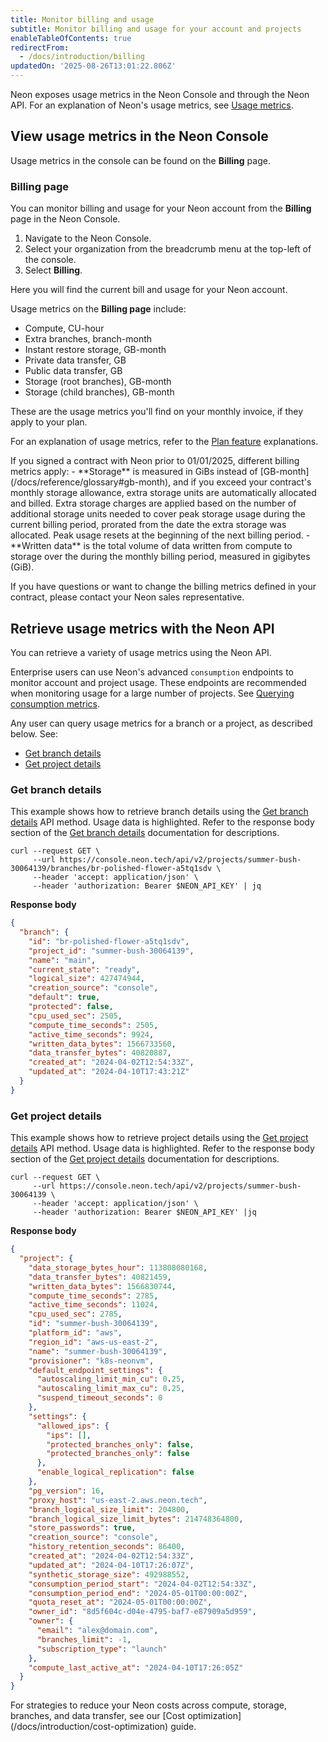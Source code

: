 ```yaml
---
title: Monitor billing and usage
subtitle: Monitor billing and usage for your account and projects
enableTableOfContents: true
redirectFrom:
  - /docs/introduction/billing
updatedOn: '2025-08-26T13:01:22.806Z'
---
```


Neon exposes usage metrics in the Neon Console and through the Neon API. For an explanation of Neon's usage metrics, see [Usage metrics](/docs/introduction/plans#usage-metrics).

## View usage metrics in the Neon Console

Usage metrics in the console can be found on the **Billing** page.

### Billing page

You can monitor billing and usage for your Neon account from the **Billing** page in the Neon Console.

1. Navigate to the Neon Console.
1. Select your organization from the breadcrumb menu at the top-left of the console.
1. Select **Billing**.

Here you will find the current bill and usage for your Neon account.

Usage metrics on the **Billing page** include:

- Compute, CU-hour
- Extra branches, branch-month
- Instant restore storage, GB-month
- Private data transfer, GB
- Public data transfer, GB
- Storage (root branches), GB-month
- Storage (child branches), GB-month

These are the usage metrics you'll find on your monthly invoice, if they apply to your plan.

For an explanation of usage metrics, refer to the [Plan feature](/docs/introduction/plans#plan-features) explanations.

<Admonition type="note" title="note: billing metrics for pre-2025 custom contract customers">
If you signed a contract with Neon prior to 01/01/2025, different billing metrics apply: 
- **Storage** is measured in GiBs instead of [GB-month](/docs/reference/glossary#gb-month), and if you exceed your contract's monthly storage allowance, extra storage units are automatically allocated and billed. Extra storage charges are applied based on the number of additional storage units needed to cover peak storage usage during the current billing period, prorated from the date the extra storage was allocated. Peak usage resets at the beginning of the next billing period.
- **Written data** is the total volume of data written from compute to storage over the during the monthly billing period, measured in gigibytes (GiB).

If you have questions or want to change the billing metrics defined in your contract, please contact your Neon sales representative.
</Admonition>

## Retrieve usage metrics with the Neon API

You can retrieve a variety of usage metrics using the Neon API.

<Admonition type="tip" title="monitoring usage for a large number of projects">

Enterprise users can use Neon's advanced `consumption` endpoints to monitor account and project usage. These endpoints are recommended when monitoring usage for a large number of projects. See [Querying consumption metrics](/docs/guides/consumption-metrics).

</Admonition>

Any user can query usage metrics for a branch or a project, as described below. See:

- [Get branch details](#get-branch-details)
- [Get project details](#get-project-details)

### Get branch details

This example shows how to retrieve branch details using the [Get branch details](https://api-docs.neon.tech/reference/getprojectbranch) API method. Usage data is highlighted. Refer to the response body section of the [Get branch details](https://api-docs.neon.tech/reference/getprojectbranch) documentation for descriptions.

```curl
curl --request GET \
     --url https://console.neon.tech/api/v2/projects/summer-bush-30064139/branches/br-polished-flower-a5tq1sdv \
     --header 'accept: application/json' \
     --header 'authorization: Bearer $NEON_API_KEY' | jq
```

**Response body**

```json {7,11-15}
{
  "branch": {
    "id": "br-polished-flower-a5tq1sdv",
    "project_id": "summer-bush-30064139",
    "name": "main",
    "current_state": "ready",
    "logical_size": 427474944,
    "creation_source": "console",
    "default": true,
    "protected": false,
    "cpu_used_sec": 2505,
    "compute_time_seconds": 2505,
    "active_time_seconds": 9924,
    "written_data_bytes": 1566733560,
    "data_transfer_bytes": 40820887,
    "created_at": "2024-04-02T12:54:33Z",
    "updated_at": "2024-04-10T17:43:21Z"
  }
}
```

### Get project details

This example shows how to retrieve project details using the [Get project details](https://api-docs.neon.tech/reference/getproject) API method. Usage data is highlighted. Refer to the response body section of the [Get project details](https://api-docs.neon.tech/reference/getproject) documentation for descriptions.

```curl
curl --request GET \
     --url https://console.neon.tech/api/v2/projects/summer-bush-30064139 \
     --header 'accept: application/json' \
     --header 'authorization: Bearer $NEON_API_KEY' |jq
```

**Response body**

```json {3-8,36}
{
  "project": {
    "data_storage_bytes_hour": 113808080168,
    "data_transfer_bytes": 40821459,
    "written_data_bytes": 1566830744,
    "compute_time_seconds": 2785,
    "active_time_seconds": 11024,
    "cpu_used_sec": 2785,
    "id": "summer-bush-30064139",
    "platform_id": "aws",
    "region_id": "aws-us-east-2",
    "name": "summer-bush-30064139",
    "provisioner": "k8s-neonvm",
    "default_endpoint_settings": {
      "autoscaling_limit_min_cu": 0.25,
      "autoscaling_limit_max_cu": 0.25,
      "suspend_timeout_seconds": 0
    },
    "settings": {
      "allowed_ips": {
        "ips": [],
        "protected_branches_only": false,
        "protected_branches_only": false
      },
      "enable_logical_replication": false
    },
    "pg_version": 16,
    "proxy_host": "us-east-2.aws.neon.tech",
    "branch_logical_size_limit": 204800,
    "branch_logical_size_limit_bytes": 214748364800,
    "store_passwords": true,
    "creation_source": "console",
    "history_retention_seconds": 86400,
    "created_at": "2024-04-02T12:54:33Z",
    "updated_at": "2024-04-10T17:26:07Z",
    "synthetic_storage_size": 492988552,
    "consumption_period_start": "2024-04-02T12:54:33Z",
    "consumption_period_end": "2024-05-01T00:00:00Z",
    "quota_reset_at": "2024-05-01T00:00:00Z",
    "owner_id": "8d5f604c-d04e-4795-baf7-e87909a5d959",
    "owner": {
      "email": "alex@domain.com",
      "branches_limit": -1,
      "subscription_type": "launch"
    },
    "compute_last_active_at": "2024-04-10T17:26:05Z"
  }
}
```

<Admonition type="tip" title="Optimize your costs">
For strategies to reduce your Neon costs across compute, storage, branches, and data transfer, see our [Cost optimization](/docs/introduction/cost-optimization) guide.
</Admonition>
